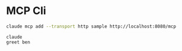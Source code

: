 # MCP Cli 

```bash
claude mcp add --transport http sample http://localhost:8080/mcp
```

```
claude
greet ben
```
